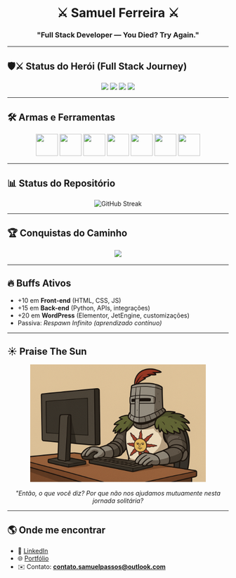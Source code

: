 <h1 align="center">⚔️ Samuel Ferreira ⚔️</h1>
<h3 align="center">"Full Stack Developer — You Died? Try Again."</h3>

---

## 🛡️⚔️ Status do Herói (Full Stack Journey)
<p align="center">
  <img src="https://img.shields.io/badge/Classe-Full%20Stack%20Dev-orange?style=for-the-badge&logo=javascript" />
  <img src="https://img.shields.io/badge/Level-35-blueviolet?style=for-the-badge&logo=python" />
  <img src="https://img.shields.io/badge/HP-100%2F100-brightgreen?style=for-the-badge&logo=github" />
  <img src="https://img.shields.io/badge/Stamina-∞-yellow?style=for-the-badge&logo=git" />
</p>

---

## 🛠️ Armas e Ferramentas
<p align="center">
  <img src="https://cdn.jsdelivr.net/gh/devicons/devicon/icons/html5/html5-original.svg" width="50" height="50" />
  <img src="https://cdn.jsdelivr.net/gh/devicons/devicon/icons/css3/css3-original.svg" width="50" height="50" />
  <img src="https://cdn.jsdelivr.net/gh/devicons/devicon/icons/javascript/javascript-original.svg" width="50" height="50" />
  <img src="https://cdn.jsdelivr.net/gh/devicons/devicon/icons/python/python-original.svg" width="50" height="50" />
  <img src="https://cdn.jsdelivr.net/gh/devicons/devicon/icons/wordpress/wordpress-original.svg" width="50" height="50" />
  <img src="https://cdn.iconscout.com/icon/free/png-256/free-elementor-logo-icon-svg-download-png-2944851.png" width="50" height="50" />
  <img src="https://tiendawordpress.com/wp-content/uploads/2024/07/47778274.png" width="50" height="50" />
</p>

---

## 📊 Status do Repositório
<p align="center">
  <img src="https://github-readme-streak-stats.herokuapp.com/?user=samuelferreira1&theme=tokyonight&hide_border=true" alt="GitHub Streak" height="150" />
</p>

---

## 🏆 Conquistas do Caminho
<p align="center">
  <img src="https://github-profile-trophy.vercel.app/?username=samuelferreira1&theme=darkhub&no-frame=true&row=1&column=6" />
</p>

---

## 🔥 Buffs Ativos
- +10 em **Front-end** (HTML, CSS, JS)  
- +15 em **Back-end** (Python, APIs, integrações)  
- +20 em **WordPress** (Elementor, JetEngine, customizações)  
- Passiva: *Respawn Infinito (aprendizado contínuo)*  

---

## ☀️ Praise The Sun
<p align="center">
  <img src="praise-the-sun.png" width="400"/>
</p>
<p align="center"><i>"Então, o que você diz? Por que não nos ajudamos mutuamente nesta jornada solitária?</i></p>

---

## 🌎 Onde me encontrar
- 🔗 [LinkedIn](https://www.linkedin.com/in/samuel-ferreira-77b314271/)  
- 🌐 [Portfólio](#)  
- ✉️ Contato: **contato.samuelpassos@outlook.com**
